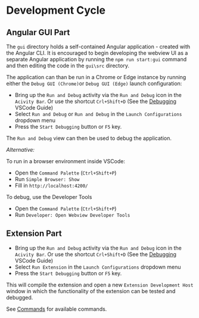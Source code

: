 # Development Cycle
## Angular GUI Part
The `gui` directory holds a self-contained Angular application - created with the Angular CLI. It is encouraged to begin developing the webview UI as a separate Angular application by running the `npm run start:gui` command and then editing the code in the `gui\src` directory.

The application can than be run in a Chrome or Edge instance by running either the `Debug GUI (Chrome)`or `Debug GUI (Edge)` launch configuration:

- Bring up the `Run and Debug` activity via the `Run and Debug` icon in the `Acivity Bar`. Or use the shortcut `Crl+Shift+D` (See the [Debugging](https://code.visualstudio.com/docs/editor/debugging#_run-and-debug-view) VSCode Guide)
- Select `Run and Debug` or `Run and Debug` in the `Launch Configurations` dropdown menu
- Press the `Start Debugging` button or `F5` key.

The `Run and Debug` view can then be used to debug the application.

*Alternative:*

To run in a browser environment inside VSCode:
- Open the `Command Palette` (`Ctrl+Shift+P`)
- Run `Simple Browser: Show`
- Fill in `http://localhost:4200/`

To debug, use the Developer Tools

- Open the `Command Palette` (`Ctrl+Shift+P`)
- Run `Developer: Open Webview Developer Tools`

## Extension Part
- Bring up the `Run and Debug` activity via the `Run and Debug` icon in the `Acivity Bar`. Or use the shortcut `Crl+Shift+D` (See the [Debugging](https://code.visualstudio.com/docs/editor/debugging#_run-and-debug-view) VSCode Guide)
- Select `Run Extension` in the `Launch Configurations` dropdown menu
- Press the `Start Debugging` button or `F5` key.

This will compile the extension and open a new `Extension Development Host` window in which the functionality of the extension can be tested and debugged.

See [Commands](./commands.md) for available commands.

